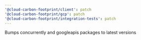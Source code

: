 ```yaml
---
'@cloud-carbon-footprint/client': patch
'@cloud-carbon-footprint/gcp': patch
'@cloud-carbon-footprint/integration-tests': patch
---
```


Bumps concurrently and googleapis packages to latest versions

